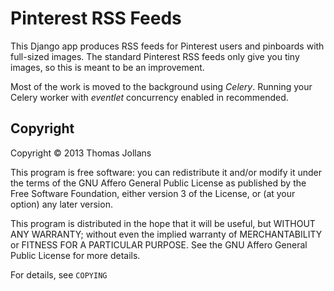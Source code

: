 Pinterest RSS Feeds
===================

This Django app produces RSS feeds for Pinterest users and pinboards
with full-sized images. The standard Pinterest RSS feeds only give you
tiny images, so this is meant to be an improvement.

Most of the work is moved to the background using *Celery*. Running your
Celery worker with *eventlet* concurrency enabled in recommended.

Copyright
---------

Copyright © 2013 Thomas Jollans

This program is free software: you can redistribute it and/or modify
it under the terms of the GNU Affero General Public License as
published by the Free Software Foundation, either version 3 of the
License, or (at your option) any later version.

This program is distributed in the hope that it will be useful,
but WITHOUT ANY WARRANTY; without even the implied warranty of
MERCHANTABILITY or FITNESS FOR A PARTICULAR PURPOSE.  See the
GNU Affero General Public License for more details.

For details, see `COPYING`
